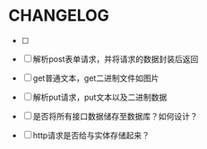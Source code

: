 # CHANGELOG

- [ ] 




- [ ] 解析post表单请求，并将请求的数据封装后返回
- [ ] get普通文本，get二进制文件如图片
- [ ] 解析put请求，put文本以及二进制数据
- [ ] 是否将所有接口数据储存至数据库？如何设计？
- [ ] http请求是否给与实体存储起来？